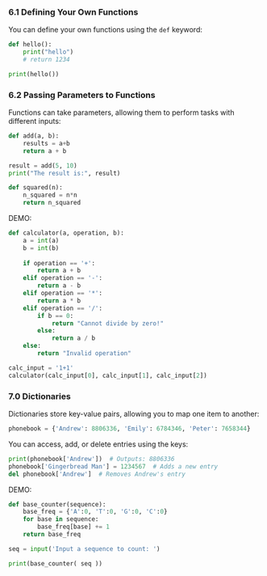 ### 6.1 Defining Your Own Functions
You can define your own functions using the `def` keyword:

```python
def hello():
    print("hello")
    # return 1234

print(hello())
```

### 6.2 Passing Parameters to Functions
Functions can take parameters, allowing them to perform tasks with different inputs:

```python
def add(a, b):
    results = a+b
    return a + b

result = add(5, 10)
print("The result is:", result)
```

```python
def squared(n):
	n_squared = n*n
	return n_squared
```


DEMO:
```python
def calculator(a, operation, b):
	a = int(a)
	b = int(b)
	
	if operation == '+':
		return a + b
	elif operation == '-':
		return a - b
	elif operation == '*':
		return a * b
	elif operation == '/':
		if b == 0:
			return "Cannot divide by zero!"
		else:
			return a / b
	else:
		return "Invalid operation"

calc_input = '1+1'
calculator(calc_input[0], calc_input[1], calc_input[2])
```

### 7.0 Dictionaries
Dictionaries store key-value pairs, allowing you to map one item to another:

```python
phonebook = {'Andrew': 8806336, 'Emily': 6784346, 'Peter': 7658344}
```

You can access, add, or delete entries using the keys:

```python
print(phonebook['Andrew'])  # Outputs: 8806336
phonebook['Gingerbread Man'] = 1234567  # Adds a new entry
del phonebook['Andrew']  # Removes Andrew's entry
```

DEMO:
```python
def base_counter(sequence):
	base_freq = {'A':0, 'T':0, 'G':0, 'C':0}
	for base in sequence:
		base_freq[base] += 1
	return base_freq

seq = input('Input a sequence to count: ')

print(base_counter( seq ))
```
